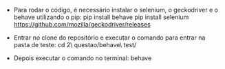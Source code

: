 - Para rodar o código, é necessário instalar o selenium, o geckodriver e o behave utilizando o pip: 
    pip install behave
    pip install selenium
    https://github.com/mozilla/geckodriver/releases

- Entrar no clone do repositório e executar o comando para entrar na pasta de teste:
    cd 2\ questao/behave\ test/

- Depois executar o comando no terminal:
    behave